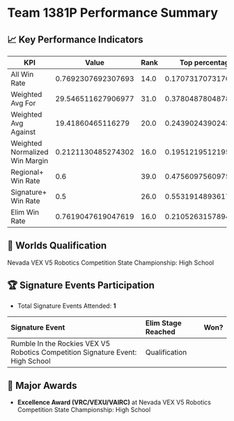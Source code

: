 # Team 1381P Performance Summary

## 📈 Key Performance Indicators
| KPI | Value | Rank | Top percentage |
| --- | ----- | ---- | ----- |
| All Win Rate | 0.7692307692307693 | 14.0 | 0.17073170731707318 |
| Weighted Avg For | 29.546511627906977 | 31.0 | 0.3780487804878049 |
| Weighted Avg Against | 19.41860465116279 | 20.0 | 0.24390243902439024 |
| Weighted Normalized Win Margin | 0.2121130485274302 | 16.0 | 0.1951219512195122 |
| Regional+ Win Rate | 0.6 | 39.0 | 0.47560975609756095 |
| Signature+ Win Rate | 0.5 | 26.0 | 0.5531914893617021 |
| Elim Win Rate | 0.7619047619047619 | 16.0 | 0.21052631578947367 |


## 🎯 Worlds Qualification
Nevada VEX V5 Robotics Competition State Championship: High School

## 🏆 Signature Events Participation
- Total Signature Events Attended: **1**

| Signature Event | Elim Stage Reached | Won? |
|:----------------|:-------------------|:----|
| Rumble In the Rockies VEX V5 Robotics Competition Signature Event: High School | Qualification |  |


## 🥇 Major Awards
- **Excellence Award (VRC/VEXU/VAIRC)** at Nevada VEX V5 Robotics Competition State Championship: High School

